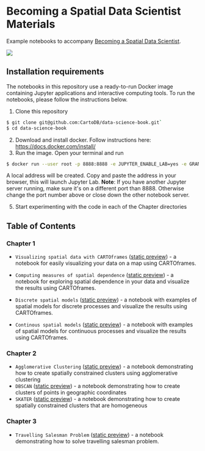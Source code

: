 # Becoming a Spatial Data Scientist Materials

Example notebooks to accompany [Becoming a Spatial Data Scientist](https://go.carto.com/ebooks/spatial-data-science).

![](https://go.carto.com/hubfs/spatial-data-scientist-ebook-cover.png)



## Installation requirements

The notebooks in this repository use a ready-to-run Docker image containing Jupyter applications and interactive computing tools. To run the notebooks, please follow the instructions below.

1. Clone this repository 
  ```bash
  $ git clone git@github.com:CartoDB/data-science-book.git`
  $ cd data-science-book
  ```
2. Download and install docker. Follow instructions here: https://docs.docker.com/install/
3. Run the image. Open your terminal and run 
  ```bash
  $ docker run --user root -p 8888:8888 -e JUPYTER_ENABLE_LAB=yes -e GRANT_SUDO=yes -v "$PWD":/home/jovyan/workspace djfan/ebook
  ```

  A local address will be created. Copy and paste the address in your browser, this will launch Jupyter Lab. **Note**: If you have another Jupyter server running, make sure it's on a different port than 8888. Otherwise change the port number above or close down the other notebook server. 

5. Start experimenting with the code in each of the Chapter directories 

## Table of Contents

### Chapter 1

- `Visualizing spatial data with CARTOframes` ([static preview](https://nbviewer.jupyter.org/github/CartoDB/data-science-book/blob/master/Chapter%201/Visualizing%20spatial%20data%20with%20CARTOframes.ipynb)) - a notebook for easily visualizing your data on a map using CARTOframes.

- `Computing measures of spatial dependence` ([static preview](https://nbviewer.jupyter.org/github/CartoDB/data-science-book/blob/master/Chapter%201/Computing%20measures%20of%20spatial%20dependence.ipynb)) - a notebook for exploring spatial dependence in your data and visualize the results using CARTOframes.

- `Discrete spatial models` ([static preview](https://nbviewer.jupyter.org/github/CartoDB/data-science-book/blob/master/Chapter%201/Discrete%20Spatial%20Models.ipynb)) - a notebook with examples of spatial models for discrete processes and visualize the results using CARTOframes.

- `Continous spatial models`  ([static preview](https://nbviewer.jupyter.org/github/CartoDB/data-science-book/blob/master/Chapter%201/Continuous%20Spatial%20Models.ipynb)) - a notebook with examples of spatial models for continuous processes and visualize the results using CARTOframes.

### Chapter 2

- `Agglomerative Clustering` ([static preview](https://nbviewer.jupyter.org/github/CartoDB/data-science-book/blob/master/Chapter%202/agglomerative.ipynb)) - a notebook demonstrating how to create spatially constrained clusters using agglomerative clustering
- `DBSCAN` ([static preview](https://nbviewer.jupyter.org/github/CartoDB/data-science-book/blob/master/Chapter%202/dbscan.ipynb)) - a notebook demonstrating how to create clusters of points in geographic coordinates
- `SKATER` ([static preview](https://nbviewer.jupyter.org/github/CartoDB/data-science-book/blob/master/Chapter%202/skater.ipynb)) - a notebook demonstrating how to create spatially constrained clusters that are homogeneous

### Chapter 3

- `Travelling Salesman Problem` ([static preview](https://nbviewer.jupyter.org/github/CartoDB/data-science-book/blob/master/Chapter%203/Travelling%20Salesman%20Problem.ipynb)) - a notebook demonstrating how to solve travelling salesman problem.
